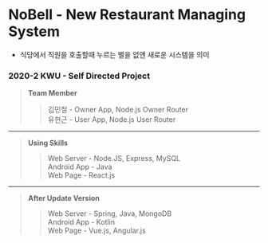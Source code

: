 # NoBell - New Restaurant Managing System    
- 식당에서 직원을 호출할때 누르는 벨을 없앤 새로운 시스템을 의미
### 2020-2 KWU - Self Directed Project

> **Team Member**
> > 김민철 - Owner App, Node.js Owner Router    
> > 유현근 - User App, Node.js User Router    

***

> **Using Skills**
> > Web Server - Node.JS, Express, MySQL    
> > Android App - Java    
> > Web Page - React.js   

***

> **After Update Version**    
> > Web Server - Spring, Java, MongoDB    
> > Android App - Kotlin    
> > Web Page - Vue.js, Angular.js    
